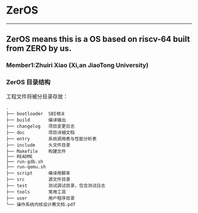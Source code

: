 # ZerOS

---------------------------------------

## ZerOS means this is a OS based on riscv-64 built from ZERO by us.

### Member1:Zhuiri Xiao (Xi,an JiaoTong University)




### ZerOS 目录结构

工程文件将被分目录存放：

```
.
├── bootloader  SBI相关
├── build       编译输出
├── changelog   项目变更日志
├── doc         项目详细文档
├── entry       系统调用表与性能分析表
├── include     头文件目录
├── Makefile    构建文件
├── README
├── run-gdb.sh  
├── run-qemu.sh
├── script      编译用脚本
├── src         源文件目录
├── test        测试调试目录，包含测试日志
├── tools       常用工具
├── user        用户程序目录
└── 操作系统内核设计赛文档.pdf
```
